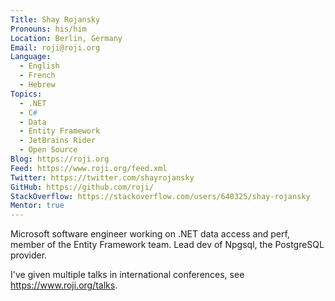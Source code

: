 ```yaml
---
Title: Shay Rojansky
Pronouns: his/him
Location: Berlin, Germany
Email: roji@roji.org
Language:
  - English
  - French
  - Hebrew
Topics:
  - .NET
  - C#
  - Data
  - Entity Framework
  - JetBrains Rider
  - Open Source
Blog: https://roji.org
Feed: https://www.roji.org/feed.xml
Twitter: https://twitter.com/shayrojansky
GitHub: https://github.com/roji/
StackOverflow: https://stackoverflow.com/users/640325/shay-rojansky
Mentor: true
---
```

Microsoft software engineer working on .NET data access and perf, member of the Entity Framework team. Lead dev of Npgsql, the PostgreSQL provider.

I've given multiple talks in international conferences, see https://www.roji.org/talks.
